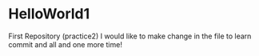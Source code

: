 # HelloWorld1
First Repository (practice2)
I would like to make change in the file to learn commit and all and one more time!
